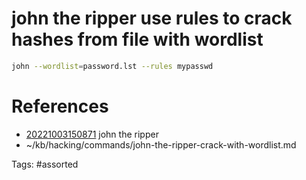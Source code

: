 # john the ripper use rules to crack hashes from file with wordlist
```bash
john --wordlist=password.lst --rules mypasswd
```

# References
- [20221003150871](/zet/20221003150871/) john the ripper
- ~/kb/hacking/commands/john-the-ripper-crack-with-wordlist.md

Tags:
    #assorted

